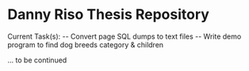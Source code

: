 # Danny Riso Thesis Repository

Current Task(s):
-- Convert page SQL dumps to text files
-- Write demo program to find dog breeds category & children


...
to be continued